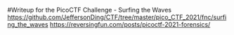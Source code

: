 #Writeup for the PicoCTF Challenge - Surfing the Waves
https://github.com/JeffersonDing/CTF/tree/master/pico_CTF_2021/fnc/surfing_the_waves
https://reversingfun.com/posts/picoctf-2021-forensics/
